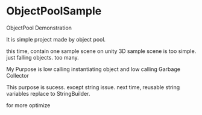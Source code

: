 # ObjectPoolSample
ObjectPool Demonstration

It is simple project made by object pool.

this time, contain one sample scene on unity 3D
sample scene is too simple.
just falling objects. too many.

My Purpose is  low calling instantiating object and low calling Garbage Collector

This purpose is sucess. except string issue. next time, reusable string variables replace to StringBuilder.

for more optimize
